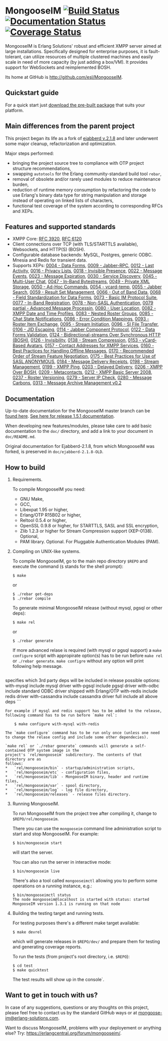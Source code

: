 MongooseIM  [![Build Status](https://travis-ci.org/esl/MongooseIM.svg?branch=master)](https://travis-ci.org/esl/MongooseIM) [![Documentation Status](https://readthedocs.org/projects/mongooseim/badge/?version=latest)](https://readthedocs.org/projects/mongooseim/?badge=latest) [![Coverage Status](https://img.shields.io/coveralls/esl/MongooseIM.svg)](https://coveralls.io/r/esl/MongooseIM?branch=master)
============
MongooseIM is Erlang Solutions' robust and efficient XMPP
server aimed at large installations. Specifically designed for enterprise purposes,
it is fault-tolerant, can utilize resources of multiple clustered machines
and easily scale in need of more capacity (by just adding a box/VM).
It provides support for WebSockets and reimplemented BOSH.

Its home at GitHub is http://github.com/esl/MongooseIM.


Quickstart guide
----------------
For a quick start just
[download the pre-built package](https://www.erlang-solutions.com/downloads/download-mongooseim)
that suits your platform.


Main differences from the parent project
----------------------------------------
This project began its life as a fork of
[ejabberd v.2.1.8](https://github.com/processone/ejabberd)
and later underwent some major cleanup, refactorization and optimization.

Major steps performed:
*   bringing the project source tree to compliance with OTP project structure
    recommendations,
*   swapping `autotools` for the Erlang community-standard build tool `rebar`,
*   removal of obsolete and/or rarely used modules to reduce maintenance
    burden,
*   reduction of runtime memory consumption by refactoring the code
    to use Erlang's binary data type for string manipulation and storage
    instead of operating on linked lists of characters,
*   functional test coverage of the system according to corresponding
    RFCs and XEPs.


Features and supported standards
--------------------------------

*   XMPP Core: [RFC 3920](https://tools.ietf.org/html/rfc3920),
    [RFC 6120](https://tools.ietf.org/html/rfc6120)
*   Client connections over TCP (with TLS/STARTTLS available), Websockets,
    and HTTP(S) (BOSH).
*   Configurable database backends: MySQL, Postgres, generic ODBC. Mnesia
    and Redis for transient data.
*   Supports XEPs: [0004 - Data Forms](http://xmpp.org/extentions/xep-0004.html), [0009 - Jabber-RPC](http://xmpp.org/extentions/xep-0009.html), [0012 - Last Activity](http://xmpp.org/extentions/xep-0012.html), [0016 - Privacy Lists](http://xmpp.org/extentions/xep-0016.html), [0018 - Invisible Presence](http://xmpp.org/extentions/xep-0018.html), [0022 - Message Events](http://xmpp.org/extentions/xep-0022.html), [0023 - Message Expiration](http://xmpp.org/extentions/xep-0023.html), [0030 - Service Discovery](http://xmpp.org/extentions/xep-0030.html), [0045 - Multi-User Chat](http://xmpp.org/extentions/xep-0045.html), [0047 - In-Band Bytestreams](http://xmpp.org/extentions/xep-0047.html), [0049 - Private XML Storage](http://xmpp.org/extentions/xep-0049.html), [0050 - Ad-Hoc Commands](http://xmpp.org/extentions/xep-0050.html), [0054 - vcard-temp](http://xmpp.org/extentions/xep-0054.html), [0055 - Jabber Search](http://xmpp.org/extentions/xep-0055.html), [0059 - Result Set Management](http://xmpp.org/extentions/xep-0059.html), [0066 - Out of Band Data](http://xmpp.org/extentions/xep-0066.html), [0068 - Field Standardization for Data Forms](http://xmpp.org/extentions/xep-0068.html), [0073 - Basic IM Protocol Suite](http://xmpp.org/extentions/xep-0073.html), [0077 - In-Band Registration](http://xmpp.org/extentions/xep-0077.html), [0078 - Non-SASL Authentication](http://xmpp.org/extentions/xep-0078.html), [0079 partial - Advanced Message Processin](http://xmpp.org/extentions/xep-0079.html), [0080 - User Location](http://xmpp.org/extentions/xep-0080.html), [0082 - XMPP Date and Time Profiles](http://xmpp.org/extentions/xep-0082.html), [0083 - Nested Roster Groups](http://xmpp.org/extentions/xep-0083.html), [0085 - Chat State Notifications](http://xmpp.org/extentions/xep-0085.html), [0086 - Error Condition Mappings](http://xmpp.org/extentions/xep-0086.html), [0093 -  Roster Item Exchange](http://xmpp.org/extentions/xep-0093.html), [0095 - Stream Initiation](http://xmpp.org/extentions/xep-0095.html), [0096 - SI File Transfer](http://xmpp.org/extentions/xep-0096.html), [0106 - JID Escaping](http://xmpp.org/extentions/xep-0106.html), [0114 - Jabber Component Protocol](http://xmpp.org/extentions/xep-0114.html), [0122 - Data Forms Validation](http://xmpp.org/extentions/xep-0122.html), [0124 - Bidirectional-streams Over Synchronous HTTP (BOSH)](http://xmpp.org/extentions/xep-0124.html), [0126 - Invisibility](http://xmpp.org/extentions/xep-0126.html), [0138 - Stream Compression](http://xmpp.org/extentions/xep-0138.html), [0153 - vCard-Based Avatars](http://xmpp.org/extentions/xep-0153.html), [0157 - Contact Addresses for XMPP Services](http://xmpp.org/extentions/xep-0157.html), [0160 - Best Practices for Handling Offline Messages](http://xmpp.org/extentions/xep-0160.html), [0170 - Recommended Order of Stream Feature Negotiation](http://xmpp.org/extentions/xep-0170.html), [0175 - Best Practices for Use of SASL ANONYMOUS](http://xmpp.org/extentions/xep-0175.html), [0184 - Message Delivery Receipts](http://xmpp.org/extentions/xep-0184.html), [0198 - Stream Management](http://xmpp.org/extentions/xep-0198.html), [0199 - XMPP Ping](http://xmpp.org/extentions/xep-0199.html), [0203 - Delayed Delivery](http://xmpp.org/extentions/xep-0203.html), [0206 - XMPP Over BOSH](http://xmpp.org/extentions/xep-0206.html), [0209 - Metacontacts](http://xmpp.org/extentions/xep-0209.html), [0212 - XMPP Basic Server 2008](http://xmpp.org/extentions/xep-0212.html), [0237 - Roster Versioning](http://xmpp.org/extentions/xep-0237.html), [0279 - Server IP Check](http://xmpp.org/extentions/xep-0279.html), [0280 - Message Carbons](http://xmpp.org/extentions/xep-0280.html), [0313 - Message Archive Management v0.2 ](http://xmpp.org/extensions/attic/xep-0313-0.2.html)


Documentation
-------------

Up-to-date documentation for the MongooseIM master branch can be
[found here](http://mongooseim.readthedocs.org/en/latest/).
[See here for release 1.5.1 documentation](http://mongooseim.readthedocs.org/en/1.5.1/).

When developing new features/modules, please take care to add basic documentation
to the `doc/` directory, and add a link to your document in `doc/README.md`.

Original documentation for Ejabberd-2.1.8, from which MongooseIM was forked, is preserved
in `doc/ejabberd-2.1.8-OLD`.



How to build
------------
1.  Requirements.

    To compile MongooseIM you need:
    *   GNU Make,
    *   GCC,
    *   Libexpat 1.95 or higher,
    *   Erlang/OTP R15B02 or higher,
    *   Reltool 0.5.4 or higher,
    *   OpenSSL 0.9.8 or higher, for STARTTLS, SASL and SSL encryption,
    *   Zlib 1.2.3 or higher for Stream Compression support (XEP-0138). Optional,
    *   PAM library. Optional. For Pluggable Authentication Modules (PAM).

2.  Compiling on UNIX-like systems.

    To compile MongooseIM, go to the main repo directory `$REPO` and execute
    the command (`$` stands for the shell prompt):

        $ make

    or

        $ ./rebar get-deps
        $ ./rebar compile

    To generate minimal MongooseIM release (without mysql, pgsql or other deps):

        $ make rel

    or

        $ ./rebar generate


    If more advanced relase is required (with mysql or pgsql support) a `make configure` script with appropirate option(s) has to be run before `make rel` or `./rebar generate`. `make configre` without any option will print following help message.

    ```
specifies which 3rd party deps will be included in release
possible options:
with-mysql	include mysql driver
with-pgsql	include pgsql driver
with-odbc	include standard ODBC driver shipped with Erlang/OTP
with-redis	include redis driver
with-cassandra	include cassandra driver
full		include all above deps
    ```

    For example if mysql and redis support has to be added to the release, following command has to be run before `make rel`:

        $ make configure with-mysql with-redis

    The `make configure` command has to be run only once (unless one need to change the relase config and include some other dependecies).

    `make rel` or `./rebar generate` commands will generate a self-contained OTP system image in the
    project's `rel/mongooseim` subdirectory. The contents of that directory are as
    follows:
    *   `rel/mongooseim/bin` - startup/administration scripts,
    *   `rel/mongooseim/etc` - configuration files,
    *   `rel/mongooseim/lib` - MongooseIM binary, header and runtime files,
    *   `rel/mongooseim/var` - spool directory,
    *   `rel/mongooseim/log` - log file directory,
    *   `rel/mongooseim/releases` - release files directory.

3.  Running MongooseIM.

    To run MongooseIM from the project tree after compiling it, change
    to `$REPO/rel/mongooseim`.

    There you can use the `mongooseim` command line administration script to
    start and stop MongooseIM. For example:

        $ bin/mongooseim start

    will start the server.

    You can also run the server in interactive mode:

        $ bin/mongooseim live

    There's also a tool called `mongooseimctl` allowing you to perform some
    operations on a running instance, e.g.:

        $ bin/mongooseimctl status
        The node mongooseim@localhost is started with status: started
        MongooseIM version 1.3.1 is running on that node

4.  Building the testing target and running tests.

    For testing purposes there's a different make target available:

        $ make devrel

    which will generate releases in `$REPO/dev/` and prepare
    them for testing and generating coverage reports.

    To run the tests (from project's root directory, i.e. `$REPO`):

        $ cd test
        $ make quicktest

    The test results will show up in the console`.


Want to get in touch with us?
-----------------------------
In case of any suggestions, questions or any thoughts on this project,
please feel free to contact us by the standard GitHub ways or at
<a href='mailto:mongoose-im@erlang-solutions.com'>mongoose-im@erlang-solutions.com</a>.

Want to discuss MongooseIM, problems with your deployement or anything else?
Try: <a href='https://erlangcentral.org/forum/mongooseim/'>https://erlangcentral.org/forum/mongooseim/</a>.
